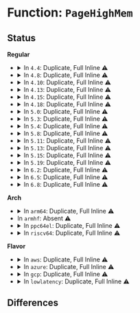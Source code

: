# Function: <code>PageHighMem</code>

## Status
<b>Regular</b>
<ul>
<li>
<details>
<summary>In <code>4.4</code>: Duplicate, Full Inline ⚠️</summary>

**Collision:** Static Duplication

**Inline:** Full

**Transformation:** False

**Instances:**

```
In arch/x86/xen/enlighten.c (0)
Location: include/linux/page-flags.h:256
Inline: True
```
```
In arch/x86/xen/mmu.c (0)
Location: include/linux/page-flags.h:256
Inline: True
```
```
In arch/x86/mm/pageattr.c (0)
Location: include/linux/page-flags.h:256
Inline: True
```
```
In kernel/power/snapshot.c (0)
Location: include/linux/page-flags.h:256
Inline: True
```
```
In kernel/kexec_core.c (0)
Location: include/linux/page-flags.h:256
Inline: True
```
```
In kernel/memremap.c (0)
Location: include/linux/page-flags.h:256
Inline: True
```
```
In mm/page_alloc.c (0)
Location: include/linux/page-flags.h:256
Inline: True
```
```
In mm/page_isolation.c (0)
Location: include/linux/page-flags.h:256
Inline: True
```
```
In fs/buffer.c (0)
Location: include/linux/page-flags.h:256
Inline: True
```
```
In crypto/eseqiv.c (0)
Location: include/linux/page-flags.h:256
Inline: True
```
```
In lib/swiotlb.c (0)
Location: include/linux/page-flags.h:256
Inline: True
```
```
In drivers/xen/balloon.c (0)
Location: include/linux/page-flags.h:256
Inline: True
```
```
In drivers/ata/libata-sff.c (0)
Location: include/linux/page-flags.h:256
Inline: True
```
```
In drivers/usb/core/message.c (0)
Location: include/linux/page-flags.h:256
Inline: True
```
```
In net/core/dev.c (0)
Location: include/linux/page-flags.h:256
Inline: True
```
</details>
</li>
<li>
<details>
<summary>In <code>4.8</code>: Duplicate, Full Inline ⚠️</summary>

**Collision:** Static Duplication

**Inline:** Full

**Transformation:** False

**Instances:**

```
In arch/x86/xen/enlighten.c (0)
Location: include/linux/page-flags.h:313
Inline: True
```
```
In arch/x86/xen/mmu.c (0)
Location: include/linux/page-flags.h:313
Inline: True
```
```
In arch/x86/mm/pageattr.c (0)
Location: include/linux/page-flags.h:313
Inline: True
```
```
In kernel/power/snapshot.c (0)
Location: include/linux/page-flags.h:313
Inline: True
```
```
In kernel/kexec_core.c (0)
Location: include/linux/page-flags.h:313
Inline: True
```
```
In kernel/memremap.c (0)
Location: include/linux/page-flags.h:313
Inline: True
```
```
In mm/page_alloc.c (0)
Location: include/linux/page-flags.h:313
Inline: True
```
```
In mm/memory_hotplug.c (0)
Location: include/linux/page-flags.h:313
Inline: True
```
```
In mm/page_isolation.c (0)
Location: include/linux/page-flags.h:313
Inline: True
```
```
In fs/buffer.c (0)
Location: include/linux/page-flags.h:313
Inline: True
```
```
In lib/swiotlb.c (0)
Location: include/linux/page-flags.h:313
Inline: True
```
```
In drivers/xen/balloon.c (0)
Location: include/linux/page-flags.h:313
Inline: True
```
```
In drivers/ata/libata-sff.c (0)
Location: include/linux/page-flags.h:313
Inline: True
```
```
In drivers/usb/core/message.c (0)
Location: include/linux/page-flags.h:313
Inline: True
```
```
In net/core/dev.c (0)
Location: include/linux/page-flags.h:313
Inline: True
```
</details>
</li>
<li>
<details>
<summary>In <code>4.10</code>: Duplicate, Full Inline ⚠️</summary>

**Collision:** Static Duplication

**Inline:** Full

**Transformation:** False

**Instances:**

```
In arch/x86/xen/enlighten.c (0)
Location: include/linux/page-flags.h:323
Inline: True
```
```
In arch/x86/xen/mmu.c (0)
Location: include/linux/page-flags.h:323
Inline: True
```
```
In arch/x86/mm/pageattr.c (0)
Location: include/linux/page-flags.h:323
Inline: True
```
```
In kernel/power/snapshot.c (0)
Location: include/linux/page-flags.h:323
Inline: True
```
```
In kernel/kexec_core.c (0)
Location: include/linux/page-flags.h:323
Inline: True
```
```
In kernel/memremap.c (0)
Location: include/linux/page-flags.h:323
Inline: True
```
```
In mm/page_alloc.c (0)
Location: include/linux/page-flags.h:323
Inline: True
```
```
In mm/memory_hotplug.c (0)
Location: include/linux/page-flags.h:323
Inline: True
```
```
In mm/page_isolation.c (0)
Location: include/linux/page-flags.h:323
Inline: True
```
```
In fs/buffer.c (0)
Location: include/linux/page-flags.h:323
Inline: True
```
```
In crypto/skcipher.c (0)
Location: include/linux/page-flags.h:323
Inline: True
```
```
In lib/swiotlb.c (0)
Location: include/linux/page-flags.h:323
Inline: True
```
```
In drivers/xen/balloon.c (0)
Location: include/linux/page-flags.h:323
Inline: True
```
```
In drivers/ata/libata-sff.c (0)
Location: include/linux/page-flags.h:323
Inline: True
```
```
In drivers/usb/core/message.c (0)
Location: include/linux/page-flags.h:323
Inline: True
```
```
In net/core/dev.c (0)
Location: include/linux/page-flags.h:323
Inline: True
```
</details>
</li>
<li>
<details>
<summary>In <code>4.13</code>: Duplicate, Full Inline ⚠️</summary>

**Collision:** Static Duplication

**Inline:** Full

**Transformation:** False

**Instances:**

```
In arch/x86/xen/enlighten_pv.c (0)
Location: include/linux/page-flags.h:323
Inline: True
```
```
In arch/x86/xen/mmu_pv.c (0)
Location: include/linux/page-flags.h:323
Inline: True
```
```
In arch/x86/mm/pageattr.c (0)
Location: include/linux/page-flags.h:323
Inline: True
```
```
In kernel/power/snapshot.c (0)
Location: include/linux/page-flags.h:323
Inline: True
```
```
In kernel/kexec_core.c (0)
Location: include/linux/page-flags.h:323
Inline: True
```
```
In kernel/memremap.c (0)
Location: include/linux/page-flags.h:323
Inline: True
```
```
In mm/page_alloc.c (0)
Location: include/linux/page-flags.h:323
Inline: True
```
```
In mm/memory_hotplug.c (0)
Location: include/linux/page-flags.h:323
Inline: True
```
```
In mm/memory-failure.c (0)
Location: include/linux/page-flags.h:323
Inline: True
```
```
In mm/page_isolation.c (0)
Location: include/linux/page-flags.h:323
Inline: True
```
```
In fs/buffer.c (0)
Location: include/linux/page-flags.h:323
Inline: True
```
```
In crypto/skcipher.c (0)
Location: include/linux/page-flags.h:323
Inline: True
```
```
In lib/swiotlb.c (0)
Location: include/linux/page-flags.h:323
Inline: True
```
```
In drivers/xen/balloon.c (0)
Location: include/linux/page-flags.h:323
Inline: True
```
```
In drivers/usb/core/message.c (0)
Location: include/linux/page-flags.h:323
Inline: True
```
```
In drivers/edac/edac_mc.c (0)
Location: include/linux/page-flags.h:323
Inline: True
```
```
In net/core/dev.c (0)
Location: include/linux/page-flags.h:323
Inline: True
```
</details>
</li>
<li>
<details>
<summary>In <code>4.15</code>: Duplicate, Full Inline ⚠️</summary>

**Collision:** Static Duplication

**Inline:** Full

**Transformation:** False

**Instances:**

```
In arch/x86/xen/enlighten_pv.c (0)
Location: include/linux/page-flags.h:324
Inline: True
```
```
In arch/x86/xen/mmu_pv.c (0)
Location: include/linux/page-flags.h:324
Inline: True
```
```
In arch/x86/mm/pageattr.c (0)
Location: include/linux/page-flags.h:324
Inline: True
```
```
In kernel/power/snapshot.c (0)
Location: include/linux/page-flags.h:324
Inline: True
```
```
In kernel/kexec_core.c (0)
Location: include/linux/page-flags.h:324
Inline: True
```
```
In kernel/memremap.c (0)
Location: include/linux/page-flags.h:324
Inline: True
```
```
In mm/page_alloc.c (0)
Location: include/linux/page-flags.h:324
Inline: True
```
```
In mm/memory_hotplug.c (0)
Location: include/linux/page-flags.h:324
Inline: True
```
```
In mm/memory-failure.c (0)
Location: include/linux/page-flags.h:324
Inline: True
```
```
In mm/page_isolation.c (0)
Location: include/linux/page-flags.h:324
Inline: True
```
```
In fs/buffer.c (0)
Location: include/linux/page-flags.h:324
Inline: True
```
```
In crypto/skcipher.c (0)
Location: include/linux/page-flags.h:324
Inline: True
```
```
In lib/swiotlb.c (0)
Location: include/linux/page-flags.h:324
Inline: True
```
```
In drivers/xen/balloon.c (0)
Location: include/linux/page-flags.h:324
Inline: True
```
```
In drivers/usb/core/message.c (0)
Location: include/linux/page-flags.h:324
Inline: True
```
```
In drivers/edac/edac_mc.c (0)
Location: include/linux/page-flags.h:324
Inline: True
```
```
In net/core/dev.c (0)
Location: include/linux/page-flags.h:324
Inline: True
```
</details>
</li>
<li>
<details>
<summary>In <code>4.18</code>: Duplicate, Full Inline ⚠️</summary>

**Collision:** Static Duplication

**Inline:** Full

**Transformation:** False

**Instances:**

```
In arch/x86/xen/enlighten_pv.c (0)
Location: include/linux/page-flags.h:331
Inline: True
```
```
In arch/x86/xen/mmu_pv.c (0)
Location: include/linux/page-flags.h:331
Inline: True
```
```
In arch/x86/mm/pageattr.c (0)
Location: include/linux/page-flags.h:331
Inline: True
```
```
In kernel/power/snapshot.c (0)
Location: include/linux/page-flags.h:331
Inline: True
```
```
In kernel/dma/swiotlb.c (0)
Location: include/linux/page-flags.h:331
Inline: True
```
```
In kernel/kexec_core.c (0)
Location: include/linux/page-flags.h:331
Inline: True
```
```
In kernel/iomem.c (0)
Location: include/linux/page-flags.h:331
Inline: True
```
```
In mm/page_alloc.c (0)
Location: include/linux/page-flags.h:331
Inline: True
```
```
In mm/memory_hotplug.c (0)
Location: include/linux/page-flags.h:331
Inline: True
```
```
In mm/memory-failure.c (0)
Location: include/linux/page-flags.h:331
Inline: True
```
```
In mm/page_isolation.c (0)
Location: include/linux/page-flags.h:331
Inline: True
```
```
In fs/buffer.c (0)
Location: include/linux/page-flags.h:331
Inline: True
```
```
In crypto/skcipher.c (0)
Location: include/linux/page-flags.h:331
Inline: True
```
```
In drivers/xen/balloon.c (0)
Location: include/linux/page-flags.h:331
Inline: True
```
```
In drivers/usb/core/message.c (0)
Location: include/linux/page-flags.h:331
Inline: True
```
```
In drivers/edac/edac_mc.c (0)
Location: include/linux/page-flags.h:331
Inline: True
```
```
In net/core/dev.c (0)
Location: include/linux/page-flags.h:331
Inline: True
```
</details>
</li>
<li>
<details>
<summary>In <code>5.0</code>: Duplicate, Full Inline ⚠️</summary>

**Collision:** Static Duplication

**Inline:** Full

**Transformation:** False

**Instances:**

```
In arch/x86/xen/enlighten_pv.c (0)
Location: include/linux/page-flags.h:343
Inline: True
```
```
In arch/x86/xen/mmu_pv.c (0)
Location: include/linux/page-flags.h:343
Inline: True
```
```
In arch/x86/mm/pageattr.c (0)
Location: include/linux/page-flags.h:343
Inline: True
```
```
In kernel/power/snapshot.c (0)
Location: include/linux/page-flags.h:343
Inline: True
```
```
In kernel/dma/direct.c (0)
Location: include/linux/page-flags.h:343
Inline: True
```
```
In kernel/dma/swiotlb.c (0)
Location: include/linux/page-flags.h:343
Inline: True
```
```
In kernel/kexec_core.c (0)
Location: include/linux/page-flags.h:343
Inline: True
```
```
In kernel/iomem.c (0)
Location: include/linux/page-flags.h:343
Inline: True
```
```
In mm/page_alloc.c (0)
Location: include/linux/page-flags.h:343
Inline: True
```
```
In mm/memory_hotplug.c (0)
Location: include/linux/page-flags.h:343
Inline: True
```
```
In mm/memory-failure.c (0)
Location: include/linux/page-flags.h:343
Inline: True
```
```
In mm/page_isolation.c (0)
Location: include/linux/page-flags.h:343
Inline: True
```
```
In fs/buffer.c (0)
Location: include/linux/page-flags.h:343
Inline: True
```
```
In crypto/skcipher.c (0)
Location: include/linux/page-flags.h:343
Inline: True
```
```
In drivers/xen/balloon.c (0)
Location: include/linux/page-flags.h:343
Inline: True
```
```
In drivers/xen/mem-reservation.c (0)
Location: include/linux/page-flags.h:343
Inline: True
```
```
In drivers/usb/core/message.c (0)
Location: include/linux/page-flags.h:343
Inline: True
```
```
In drivers/edac/edac_mc.c (0)
Location: include/linux/page-flags.h:343
Inline: True
```
```
In net/core/dev.c (0)
Location: include/linux/page-flags.h:343
Inline: True
```
</details>
</li>
<li>
<details>
<summary>In <code>5.3</code>: Duplicate, Full Inline ⚠️</summary>

**Collision:** Static Duplication

**Inline:** Full

**Transformation:** False

**Instances:**

```
In arch/x86/xen/enlighten_pv.c (0)
Location: include/linux/page-flags.h:376
Inline: True
```
```
In arch/x86/xen/mmu_pv.c (0)
Location: include/linux/page-flags.h:376
Inline: True
```
```
In arch/x86/mm/pageattr.c (0)
Location: include/linux/page-flags.h:376
Inline: True
```
```
In kernel/power/snapshot.c (0)
Location: include/linux/page-flags.h:376
Inline: True
```
```
In kernel/dma/direct.c (0)
Location: include/linux/page-flags.h:376
Inline: True
```
```
In kernel/dma/swiotlb.c (0)
Location: include/linux/page-flags.h:376
Inline: True
```
```
In kernel/kexec_core.c (0)
Location: include/linux/page-flags.h:376
Inline: True
```
```
In kernel/iomem.c (0)
Location: include/linux/page-flags.h:376
Inline: True
```
```
In mm/gup.c (0)
Location: include/linux/page-flags.h:376
Inline: True
```
```
In mm/page_alloc.c (0)
Location: include/linux/page-flags.h:376
Inline: True
```
```
In mm/memory_hotplug.c (0)
Location: include/linux/page-flags.h:376
Inline: True
```
```
In mm/memory-failure.c (0)
Location: include/linux/page-flags.h:376
Inline: True
```
```
In mm/page_isolation.c (0)
Location: include/linux/page-flags.h:376
Inline: True
```
```
In fs/buffer.c (0)
Location: include/linux/page-flags.h:376
Inline: True
```
```
In crypto/skcipher.c (0)
Location: include/linux/page-flags.h:376
Inline: True
```
```
In drivers/xen/balloon.c (0)
Location: include/linux/page-flags.h:376
Inline: True
```
```
In drivers/xen/mem-reservation.c (0)
Location: include/linux/page-flags.h:376
Inline: True
```
```
In drivers/usb/core/message.c (0)
Location: include/linux/page-flags.h:376
Inline: True
```
```
In drivers/edac/edac_mc.c (0)
Location: include/linux/page-flags.h:376
Inline: True
```
```
In net/core/dev.c (0)
Location: include/linux/page-flags.h:376
Inline: True
```
</details>
</li>
<li>
<details>
<summary>In <code>5.4</code>: Duplicate, Full Inline ⚠️</summary>

**Collision:** Static Duplication

**Inline:** Full

**Transformation:** False

**Instances:**

```
In arch/x86/xen/enlighten_pv.c (0)
Location: include/linux/page-flags.h:376
Inline: True
```
```
In arch/x86/xen/mmu_pv.c (0)
Location: include/linux/page-flags.h:376
Inline: True
```
```
In arch/x86/mm/pageattr.c (0)
Location: include/linux/page-flags.h:376
Inline: True
```
```
In kernel/power/snapshot.c (0)
Location: include/linux/page-flags.h:376
Inline: True
```
```
In kernel/dma/direct.c (0)
Location: include/linux/page-flags.h:376
Inline: True
```
```
In kernel/dma/swiotlb.c (0)
Location: include/linux/page-flags.h:376
Inline: True
```
```
In kernel/kexec_core.c (0)
Location: include/linux/page-flags.h:376
Inline: True
```
```
In kernel/iomem.c (0)
Location: include/linux/page-flags.h:376
Inline: True
```
```
In mm/gup.c (0)
Location: include/linux/page-flags.h:376
Inline: True
```
```
In mm/page_alloc.c (0)
Location: include/linux/page-flags.h:376
Inline: True
```
```
In mm/memory_hotplug.c (0)
Location: include/linux/page-flags.h:376
Inline: True
```
```
In mm/memory-failure.c (0)
Location: include/linux/page-flags.h:376
Inline: True
```
```
In mm/page_isolation.c (0)
Location: include/linux/page-flags.h:376
Inline: True
```
```
In fs/buffer.c (0)
Location: include/linux/page-flags.h:376
Inline: True
```
```
In crypto/skcipher.c (0)
Location: include/linux/page-flags.h:376
Inline: True
```
```
In drivers/xen/balloon.c (0)
Location: include/linux/page-flags.h:376
Inline: True
```
```
In drivers/xen/mem-reservation.c (0)
Location: include/linux/page-flags.h:376
Inline: True
```
```
In drivers/usb/core/message.c (0)
Location: include/linux/page-flags.h:376
Inline: True
```
```
In drivers/edac/edac_mc.c (0)
Location: include/linux/page-flags.h:376
Inline: True
```
```
In net/core/dev.c (0)
Location: include/linux/page-flags.h:376
Inline: True
```
```
In net/xdp/xdp_umem.c (0)
Location: include/linux/page-flags.h:376
Inline: True
```
</details>
</li>
<li>
<details>
<summary>In <code>5.8</code>: Duplicate, Full Inline ⚠️</summary>

**Collision:** Static Duplication

**Inline:** Full

**Transformation:** False

**Instances:**

```
In arch/x86/xen/enlighten_pv.c (0)
Location: include/linux/page-flags.h:384
Inline: True
```
```
In arch/x86/xen/mmu_pv.c (0)
Location: include/linux/page-flags.h:384
Inline: True
```
```
In arch/x86/mm/pat/set_memory.c (0)
Location: include/linux/page-flags.h:384
Inline: True
```
```
In kernel/power/snapshot.c (0)
Location: include/linux/page-flags.h:384
Inline: True
```
```
In kernel/dma/direct.c (0)
Location: include/linux/page-flags.h:384
Inline: True
```
```
In kernel/dma/swiotlb.c (0)
Location: include/linux/page-flags.h:384
Inline: True
```
```
In kernel/kexec_core.c (0)
Location: include/linux/page-flags.h:384
Inline: True
```
```
In kernel/iomem.c (0)
Location: include/linux/page-flags.h:384
Inline: True
```
```
In mm/page_alloc.c (0)
Location: include/linux/page-flags.h:384
Inline: False
```
```
In mm/memory_hotplug.c (0)
Location: include/linux/page-flags.h:384
Inline: True
```
```
In mm/memory-failure.c (0)
Location: include/linux/page-flags.h:384
Inline: True
```
```
In mm/page_isolation.c (0)
Location: include/linux/page-flags.h:384
Inline: True
```
```
In fs/buffer.c (0)
Location: include/linux/page-flags.h:384
Inline: True
```
```
In crypto/skcipher.c (0)
Location: include/linux/page-flags.h:384
Inline: True
```
```
In drivers/xen/balloon.c (0)
Location: include/linux/page-flags.h:384
Inline: True
```
```
In drivers/xen/mem-reservation.c (0)
Location: include/linux/page-flags.h:384
Inline: True
```
```
In drivers/usb/core/message.c (0)
Location: include/linux/page-flags.h:384
Inline: True
```
```
In drivers/edac/edac_mc.c (0)
Location: include/linux/page-flags.h:384
Inline: True
```
```
In net/core/dev.c (0)
Location: include/linux/page-flags.h:384
Inline: True
```
</details>
</li>
<li>
<details>
<summary>In <code>5.11</code>: Duplicate, Full Inline ⚠️</summary>

**Collision:** Static Duplication

**Inline:** Full

**Transformation:** False

**Instances:**

```
In arch/x86/mm/pat/set_memory.c (0)
Location: include/linux/page-flags.h:392
Inline: True
```
```
In kernel/power/snapshot.c (0)
Location: include/linux/page-flags.h:392
Inline: True
```
```
In kernel/dma/direct.c (0)
Location: include/linux/page-flags.h:392
Inline: True
```
```
In kernel/dma/swiotlb.c (0)
Location: include/linux/page-flags.h:392
Inline: True
```
```
In kernel/kexec_core.c (0)
Location: include/linux/page-flags.h:392
Inline: True
```
```
In kernel/iomem.c (0)
Location: include/linux/page-flags.h:392
Inline: True
```
```
In mm/page_alloc.c (0)
Location: include/linux/page-flags.h:392
Inline: False
```
```
In fs/buffer.c (0)
Location: include/linux/page-flags.h:392
Inline: True
```
```
In crypto/skcipher.c (0)
Location: include/linux/page-flags.h:392
Inline: True
```
```
In drivers/xen/balloon.c (0)
Location: include/linux/page-flags.h:392
Inline: True
```
```
In drivers/xen/mem-reservation.c (0)
Location: include/linux/page-flags.h:392
Inline: True
```
```
In drivers/usb/core/message.c (0)
Location: include/linux/page-flags.h:392
Inline: True
```
```
In drivers/edac/edac_mc.c (0)
Location: include/linux/page-flags.h:392
Inline: True
```
```
In net/core/dev.c (0)
Location: include/linux/page-flags.h:392
Inline: True
```
</details>
</li>
<li>
<details>
<summary>In <code>5.13</code>: Duplicate, Full Inline ⚠️</summary>

**Collision:** Static Duplication

**Inline:** Full

**Transformation:** False

**Instances:**

```
In arch/x86/mm/pat/set_memory.c (0)
Location: include/linux/page-flags.h:392
Inline: True
```
```
In kernel/power/snapshot.c (0)
Location: include/linux/page-flags.h:392
Inline: True
```
```
In kernel/dma/direct.c (0)
Location: include/linux/page-flags.h:392
Inline: True
```
```
In kernel/dma/swiotlb.c (0)
Location: include/linux/page-flags.h:392
Inline: True
```
```
In kernel/kexec_core.c (0)
Location: include/linux/page-flags.h:392
Inline: True
```
```
In kernel/iomem.c (0)
Location: include/linux/page-flags.h:392
Inline: True
```
```
In mm/page_alloc.c (0)
Location: include/linux/page-flags.h:392
Inline: False
```
```
In fs/buffer.c (0)
Location: include/linux/page-flags.h:392
Inline: True
```
```
In crypto/skcipher.c (0)
Location: include/linux/page-flags.h:392
Inline: True
```
```
In drivers/xen/balloon.c (0)
Location: include/linux/page-flags.h:392
Inline: True
```
```
In drivers/xen/mem-reservation.c (0)
Location: include/linux/page-flags.h:392
Inline: True
```
```
In drivers/usb/core/message.c (0)
Location: include/linux/page-flags.h:392
Inline: True
```
```
In drivers/edac/edac_mc.c (0)
Location: include/linux/page-flags.h:392
Inline: True
```
```
In net/core/dev.c (0)
Location: include/linux/page-flags.h:392
Inline: True
```
</details>
</li>
<li>
<details>
<summary>In <code>5.15</code>: Duplicate, Full Inline ⚠️</summary>

**Collision:** Static Duplication

**Inline:** Full

**Transformation:** False

**Instances:**

```
In arch/x86/mm/pat/set_memory.c (0)
Location: include/linux/page-flags.h:406
Inline: True
```
```
In kernel/power/snapshot.c (0)
Location: include/linux/page-flags.h:406
Inline: True
```
```
In kernel/dma/direct.c (0)
Location: include/linux/page-flags.h:406
Inline: True
```
```
In kernel/dma/swiotlb.c (0)
Location: include/linux/page-flags.h:406
Inline: True
```
```
In kernel/kexec_core.c (0)
Location: include/linux/page-flags.h:406
Inline: True
```
```
In kernel/iomem.c (0)
Location: include/linux/page-flags.h:406
Inline: True
```
```
In mm/page_alloc.c (0)
Location: include/linux/page-flags.h:406
Inline: True
```
```
In fs/buffer.c (0)
Location: include/linux/page-flags.h:406
Inline: True
```
```
In fs/squashfs/block.c (0)
Location: include/linux/page-flags.h:406
Inline: True
```
```
In fs/squashfs/lz4_wrapper.c (0)
Location: include/linux/page-flags.h:406
Inline: True
```
```
In fs/squashfs/lzo_wrapper.c (0)
Location: include/linux/page-flags.h:406
Inline: True
```
```
In fs/squashfs/xz_wrapper.c (0)
Location: include/linux/page-flags.h:406
Inline: True
```
```
In fs/squashfs/zlib_wrapper.c (0)
Location: include/linux/page-flags.h:406
Inline: True
```
```
In fs/squashfs/zstd_wrapper.c (0)
Location: include/linux/page-flags.h:406
Inline: True
```
```
In crypto/skcipher.c (0)
Location: include/linux/page-flags.h:406
Inline: True
```
```
In block/bio-integrity.c (0)
Location: include/linux/page-flags.h:406
Inline: True
```
```
In drivers/xen/balloon.c (0)
Location: include/linux/page-flags.h:406
Inline: True
```
```
In drivers/xen/mem-reservation.c (0)
Location: include/linux/page-flags.h:406
Inline: True
```
```
In drivers/scsi/sd.c (0)
Location: include/linux/page-flags.h:406
Inline: True
```
```
In drivers/usb/core/message.c (0)
Location: include/linux/page-flags.h:406
Inline: True
```
```
In drivers/edac/edac_mc.c (0)
Location: include/linux/page-flags.h:406
Inline: True
```
```
In net/core/dev.c (0)
Location: include/linux/page-flags.h:406
Inline: True
```
</details>
</li>
<li>
<details>
<summary>In <code>5.19</code>: Duplicate, Full Inline ⚠️</summary>

**Collision:** Static Duplication

**Inline:** Full

**Transformation:** False

**Instances:**

```
In arch/x86/mm/pat/set_memory.c (0)
Location: include/linux/page-flags.h:556
Inline: True
```
```
In kernel/power/snapshot.c (0)
Location: include/linux/page-flags.h:556
Inline: True
```
```
In kernel/dma/direct.c (0)
Location: include/linux/page-flags.h:556
Inline: True
```
```
In kernel/dma/swiotlb.c (0)
Location: include/linux/page-flags.h:556
Inline: True
```
```
In kernel/kexec_core.c (0)
Location: include/linux/page-flags.h:556
Inline: True
```
```
In kernel/iomem.c (0)
Location: include/linux/page-flags.h:556
Inline: True
```
```
In mm/page_alloc.c (0)
Location: include/linux/page-flags.h:556
Inline: True
```
```
In fs/buffer.c (0)
Location: include/linux/page-flags.h:556
Inline: True
```
```
In fs/squashfs/block.c (0)
Location: include/linux/page-flags.h:556
Inline: True
```
```
In fs/squashfs/lz4_wrapper.c (0)
Location: include/linux/page-flags.h:556
Inline: True
```
```
In fs/squashfs/lzo_wrapper.c (0)
Location: include/linux/page-flags.h:556
Inline: True
```
```
In fs/squashfs/xz_wrapper.c (0)
Location: include/linux/page-flags.h:556
Inline: True
```
```
In fs/squashfs/zlib_wrapper.c (0)
Location: include/linux/page-flags.h:556
Inline: True
```
```
In fs/squashfs/zstd_wrapper.c (0)
Location: include/linux/page-flags.h:556
Inline: True
```
```
In crypto/skcipher.c (0)
Location: include/linux/page-flags.h:556
Inline: True
```
```
In block/bio-integrity.c (0)
Location: include/linux/page-flags.h:556
Inline: True
```
```
In drivers/xen/balloon.c (0)
Location: include/linux/page-flags.h:556
Inline: True
```
```
In drivers/iommu/dma-iommu.c (0)
Location: include/linux/page-flags.h:556
Inline: True
```
```
In drivers/scsi/sd.c (0)
Location: include/linux/page-flags.h:556
Inline: True
```
```
In drivers/usb/core/message.c (0)
Location: include/linux/page-flags.h:556
Inline: True
```
```
In drivers/edac/edac_mc.c (0)
Location: include/linux/page-flags.h:556
Inline: True
```
```
In net/core/gro.c (0)
Location: include/linux/page-flags.h:556
Inline: True
```
</details>
</li>
<li>
<details>
<summary>In <code>6.2</code>: Duplicate, Full Inline ⚠️</summary>

**Collision:** Static Duplication

**Inline:** Full

**Transformation:** False

**Instances:**

```
In arch/x86/mm/pat/set_memory.c (0)
Location: include/linux/page-flags.h:535
Inline: True
```
```
In kernel/power/snapshot.c (0)
Location: include/linux/page-flags.h:535
Inline: True
```
```
In kernel/dma/direct.c (0)
Location: include/linux/page-flags.h:535
Inline: True
```
```
In kernel/dma/swiotlb.c (0)
Location: include/linux/page-flags.h:535
Inline: True
```
```
In kernel/kexec_core.c (0)
Location: include/linux/page-flags.h:535
Inline: True
```
```
In kernel/iomem.c (0)
Location: include/linux/page-flags.h:535
Inline: True
```
```
In mm/page_alloc.c (0)
Location: include/linux/page-flags.h:535
Inline: True
```
```
In fs/buffer.c (0)
Location: include/linux/page-flags.h:535
Inline: True
```
```
In fs/squashfs/block.c (0)
Location: include/linux/page-flags.h:535
Inline: True
```
```
In fs/squashfs/lz4_wrapper.c (0)
Location: include/linux/page-flags.h:535
Inline: True
```
```
In fs/squashfs/lzo_wrapper.c (0)
Location: include/linux/page-flags.h:535
Inline: True
```
```
In fs/squashfs/xz_wrapper.c (0)
Location: include/linux/page-flags.h:535
Inline: True
```
```
In fs/squashfs/zlib_wrapper.c (0)
Location: include/linux/page-flags.h:535
Inline: True
```
```
In fs/squashfs/zstd_wrapper.c (0)
Location: include/linux/page-flags.h:535
Inline: True
```
```
In crypto/skcipher.c (0)
Location: include/linux/page-flags.h:535
Inline: True
```
```
In block/bio-integrity.c (0)
Location: include/linux/page-flags.h:535
Inline: True
```
```
In drivers/xen/balloon.c (0)
Location: include/linux/page-flags.h:535
Inline: True
```
```
In drivers/iommu/dma-iommu.c (0)
Location: include/linux/page-flags.h:535
Inline: True
```
```
In drivers/scsi/sd.c (0)
Location: include/linux/page-flags.h:535
Inline: True
```
```
In drivers/usb/core/message.c (0)
Location: include/linux/page-flags.h:535
Inline: True
```
```
In drivers/edac/edac_mc.c (0)
Location: include/linux/page-flags.h:535
Inline: True
```
```
In net/core/gro.c (0)
Location: include/linux/page-flags.h:535
Inline: True
```
</details>
</li>
<li>
<details>
<summary>In <code>6.5</code>: Duplicate, Full Inline ⚠️</summary>

**Collision:** Static Duplication

**Inline:** Full

**Transformation:** False

**Instances:**

```
In arch/x86/mm/pat/set_memory.c (0)
Location: include/linux/page-flags.h:529
Inline: True
```
```
In kernel/power/snapshot.c (0)
Location: include/linux/page-flags.h:529
Inline: True
```
```
In kernel/dma/direct.c (0)
Location: include/linux/page-flags.h:529
Inline: True
```
```
In kernel/dma/swiotlb.c (0)
Location: include/linux/page-flags.h:529
Inline: True
```
```
In kernel/kexec_core.c (0)
Location: include/linux/page-flags.h:529
Inline: True
```
```
In kernel/iomem.c (0)
Location: include/linux/page-flags.h:529
Inline: True
```
```
In mm/page_alloc.c (0)
Location: include/linux/page-flags.h:529
Inline: True
```
```
In fs/buffer.c (0)
Location: include/linux/page-flags.h:529
Inline: True
```
```
In fs/squashfs/block.c (0)
Location: include/linux/page-flags.h:529
Inline: True
```
```
In fs/squashfs/lz4_wrapper.c (0)
Location: include/linux/page-flags.h:529
Inline: True
```
```
In fs/squashfs/lzo_wrapper.c (0)
Location: include/linux/page-flags.h:529
Inline: True
```
```
In fs/squashfs/xz_wrapper.c (0)
Location: include/linux/page-flags.h:529
Inline: True
```
```
In fs/squashfs/zlib_wrapper.c (0)
Location: include/linux/page-flags.h:529
Inline: True
```
```
In fs/squashfs/zstd_wrapper.c (0)
Location: include/linux/page-flags.h:529
Inline: True
```
```
In block/bio-integrity.c (0)
Location: include/linux/page-flags.h:529
Inline: True
```
```
In drivers/xen/balloon.c (0)
Location: include/linux/page-flags.h:529
Inline: True
```
```
In drivers/iommu/dma-iommu.c (0)
Location: include/linux/page-flags.h:529
Inline: True
```
```
In drivers/block/virtio_blk.c (0)
Location: include/linux/page-flags.h:529
Inline: True
```
```
In drivers/scsi/sd.c (0)
Location: include/linux/page-flags.h:529
Inline: True
```
```
In drivers/usb/core/message.c (0)
Location: include/linux/page-flags.h:529
Inline: True
```
```
In drivers/edac/edac_mc.c (0)
Location: include/linux/page-flags.h:529
Inline: True
```
```
In net/core/gro.c (0)
Location: include/linux/page-flags.h:529
Inline: True
```
</details>
</li>
<li>
<details>
<summary>In <code>6.8</code>: Duplicate, Full Inline ⚠️</summary>

**Collision:** Static Duplication

**Inline:** Full

**Transformation:** False

**Instances:**

```
In arch/x86/mm/pat/set_memory.c (0)
Location: include/linux/page-flags.h:531
Inline: True
```
```
In kernel/power/snapshot.c (0)
Location: include/linux/page-flags.h:531
Inline: True
```
```
In kernel/dma/direct.c (0)
Location: include/linux/page-flags.h:531
Inline: True
```
```
In kernel/dma/swiotlb.c (0)
Location: include/linux/page-flags.h:531
Inline: True
```
```
In kernel/kexec_core.c (0)
Location: include/linux/page-flags.h:531
Inline: True
```
```
In kernel/iomem.c (0)
Location: include/linux/page-flags.h:531
Inline: True
```
```
In mm/page_alloc.c (0)
Location: include/linux/page-flags.h:531
Inline: True
```
```
In fs/squashfs/block.c (0)
Location: include/linux/page-flags.h:531
Inline: True
```
```
In fs/squashfs/lz4_wrapper.c (0)
Location: include/linux/page-flags.h:531
Inline: True
```
```
In fs/squashfs/lzo_wrapper.c (0)
Location: include/linux/page-flags.h:531
Inline: True
```
```
In fs/squashfs/xz_wrapper.c (0)
Location: include/linux/page-flags.h:531
Inline: True
```
```
In fs/squashfs/zlib_wrapper.c (0)
Location: include/linux/page-flags.h:531
Inline: True
```
```
In fs/squashfs/zstd_wrapper.c (0)
Location: include/linux/page-flags.h:531
Inline: True
```
```
In block/bio-integrity.c (0)
Location: include/linux/page-flags.h:531
Inline: True
```
```
In io_uring/io_uring.c (0)
Location: include/linux/page-flags.h:531
Inline: True
```
```
In io_uring/kbuf.c (0)
Location: include/linux/page-flags.h:531
Inline: True
```
```
In lib/iov_iter.c (0)
Location: include/linux/page-flags.h:531
Inline: True
```
```
In drivers/xen/balloon.c (0)
Location: include/linux/page-flags.h:531
Inline: True
```
```
In drivers/iommu/dma-iommu.c (0)
Location: include/linux/page-flags.h:531
Inline: True
```
```
In drivers/block/virtio_blk.c (0)
Location: include/linux/page-flags.h:531
Inline: True
```
```
In drivers/scsi/sd.c (0)
Location: include/linux/page-flags.h:531
Inline: True
```
```
In drivers/usb/core/message.c (0)
Location: include/linux/page-flags.h:531
Inline: True
```
```
In drivers/edac/edac_mc.c (0)
Location: include/linux/page-flags.h:531
Inline: True
```
```
In net/core/gro.c (0)
Location: include/linux/page-flags.h:531
Inline: True
```
</details>
</li>
</ul>
<b>Arch</b>
<ul>
<li>
<details>
<summary>In <code>arm64</code>: Duplicate, Full Inline ⚠️</summary>

**Collision:** Static Duplication

**Inline:** Full

**Transformation:** False

**Instances:**

```
In kernel/dma/direct.c (0)
Location: include/linux/page-flags.h:376
Inline: True
```
```
In kernel/dma/swiotlb.c (0)
Location: include/linux/page-flags.h:376
Inline: True
```
```
In kernel/kexec_core.c (0)
Location: include/linux/page-flags.h:376
Inline: True
```
```
In kernel/iomem.c (0)
Location: include/linux/page-flags.h:376
Inline: True
```
```
In mm/gup.c (0)
Location: include/linux/page-flags.h:376
Inline: True
```
```
In mm/page_alloc.c (0)
Location: include/linux/page-flags.h:376
Inline: True
```
```
In mm/memory-failure.c (0)
Location: include/linux/page-flags.h:376
Inline: True
```
```
In mm/page_isolation.c (0)
Location: include/linux/page-flags.h:376
Inline: True
```
```
In fs/buffer.c (0)
Location: include/linux/page-flags.h:376
Inline: True
```
```
In crypto/skcipher.c (0)
Location: include/linux/page-flags.h:376
Inline: True
```
```
In drivers/xen/balloon.c (0)
Location: include/linux/page-flags.h:376
Inline: True
```
```
In drivers/iommu/dma-iommu.c (0)
Location: include/linux/page-flags.h:376
Inline: True
```
```
In drivers/usb/core/message.c (0)
Location: include/linux/page-flags.h:376
Inline: True
```
```
In drivers/edac/edac_mc.c (0)
Location: include/linux/page-flags.h:376
Inline: True
```
```
In net/core/dev.c (0)
Location: include/linux/page-flags.h:376
Inline: True
```
```
In net/xdp/xdp_umem.c (0)
Location: include/linux/page-flags.h:376
Inline: True
```
</details>
</li>
<li>
In <code>armhf</code>: Absent ⚠️
</li>
<li>
<details>
<summary>In <code>ppc64el</code>: Duplicate, Full Inline ⚠️</summary>

**Collision:** Static Duplication

**Inline:** Full

**Transformation:** False

**Instances:**

```
In arch/powerpc/mm/hugetlbpage.c (0)
Location: include/linux/page-flags.h:376
Inline: True
```
```
In kernel/dma/direct.c (0)
Location: include/linux/page-flags.h:376
Inline: True
```
```
In kernel/dma/swiotlb.c (0)
Location: include/linux/page-flags.h:376
Inline: True
```
```
In kernel/kexec_core.c (0)
Location: include/linux/page-flags.h:376
Inline: True
```
```
In kernel/iomem.c (0)
Location: include/linux/page-flags.h:376
Inline: True
```
```
In mm/gup.c (0)
Location: include/linux/page-flags.h:376
Inline: True
```
```
In mm/page_alloc.c (0)
Location: include/linux/page-flags.h:376
Inline: True
```
```
In mm/memory_hotplug.c (0)
Location: include/linux/page-flags.h:376
Inline: True
```
```
In mm/memory-failure.c (0)
Location: include/linux/page-flags.h:376
Inline: True
```
```
In mm/page_isolation.c (0)
Location: include/linux/page-flags.h:376
Inline: True
```
```
In fs/buffer.c (0)
Location: include/linux/page-flags.h:376
Inline: True
```
```
In crypto/skcipher.c (0)
Location: include/linux/page-flags.h:376
Inline: True
```
```
In drivers/usb/core/message.c (0)
Location: include/linux/page-flags.h:376
Inline: True
```
```
In drivers/edac/edac_mc.c (0)
Location: include/linux/page-flags.h:376
Inline: True
```
```
In net/core/dev.c (0)
Location: include/linux/page-flags.h:376
Inline: True
```
```
In net/xdp/xdp_umem.c (0)
Location: include/linux/page-flags.h:376
Inline: True
```
</details>
</li>
<li>
<details>
<summary>In <code>riscv64</code>: Duplicate, Full Inline ⚠️</summary>

**Collision:** Static Duplication

**Inline:** Full

**Transformation:** False

**Instances:**

```
In kernel/dma/direct.c (0)
Location: include/linux/page-flags.h:376
Inline: True
```
```
In kernel/dma/swiotlb.c (0)
Location: include/linux/page-flags.h:376
Inline: True
```
```
In kernel/iomem.c (0)
Location: include/linux/page-flags.h:376
Inline: True
```
```
In mm/gup.c (0)
Location: include/linux/page-flags.h:376
Inline: True
```
```
In mm/page_alloc.c (0)
Location: include/linux/page-flags.h:376
Inline: True
```
```
In mm/page_isolation.c (0)
Location: include/linux/page-flags.h:376
Inline: True
```
```
In fs/buffer.c (0)
Location: include/linux/page-flags.h:376
Inline: True
```
```
In crypto/skcipher.c (0)
Location: include/linux/page-flags.h:376
Inline: True
```
```
In drivers/usb/core/message.c (0)
Location: include/linux/page-flags.h:376
Inline: True
```
```
In drivers/edac/edac_mc.c (0)
Location: include/linux/page-flags.h:376
Inline: True
```
```
In net/core/dev.c (0)
Location: include/linux/page-flags.h:376
Inline: True
```
```
In net/xdp/xdp_umem.c (0)
Location: include/linux/page-flags.h:376
Inline: True
```
</details>
</li>
</ul>
<b>Flavor</b>
<ul>
<li>
<details>
<summary>In <code>aws</code>: Duplicate, Full Inline ⚠️</summary>

**Collision:** Static Duplication

**Inline:** Full

**Transformation:** False

**Instances:**

```
In arch/x86/xen/enlighten_pv.c (0)
Location: include/linux/page-flags.h:376
Inline: True
```
```
In arch/x86/xen/mmu_pv.c (0)
Location: include/linux/page-flags.h:376
Inline: True
```
```
In arch/x86/mm/pageattr.c (0)
Location: include/linux/page-flags.h:376
Inline: True
```
```
In kernel/power/snapshot.c (0)
Location: include/linux/page-flags.h:376
Inline: True
```
```
In kernel/dma/direct.c (0)
Location: include/linux/page-flags.h:376
Inline: True
```
```
In kernel/dma/swiotlb.c (0)
Location: include/linux/page-flags.h:376
Inline: True
```
```
In kernel/kexec_core.c (0)
Location: include/linux/page-flags.h:376
Inline: True
```
```
In kernel/iomem.c (0)
Location: include/linux/page-flags.h:376
Inline: True
```
```
In mm/gup.c (0)
Location: include/linux/page-flags.h:376
Inline: True
```
```
In mm/page_alloc.c (0)
Location: include/linux/page-flags.h:376
Inline: True
```
```
In mm/memory_hotplug.c (0)
Location: include/linux/page-flags.h:376
Inline: True
```
```
In mm/memory-failure.c (0)
Location: include/linux/page-flags.h:376
Inline: True
```
```
In mm/page_isolation.c (0)
Location: include/linux/page-flags.h:376
Inline: True
```
```
In fs/buffer.c (0)
Location: include/linux/page-flags.h:376
Inline: True
```
```
In crypto/skcipher.c (0)
Location: include/linux/page-flags.h:376
Inline: True
```
```
In drivers/xen/balloon.c (0)
Location: include/linux/page-flags.h:376
Inline: True
```
```
In drivers/xen/mem-reservation.c (0)
Location: include/linux/page-flags.h:376
Inline: True
```
```
In drivers/usb/core/message.c (0)
Location: include/linux/page-flags.h:376
Inline: True
```
```
In drivers/edac/edac_mc.c (0)
Location: include/linux/page-flags.h:376
Inline: True
```
```
In net/core/dev.c (0)
Location: include/linux/page-flags.h:376
Inline: True
```
```
In net/xdp/xdp_umem.c (0)
Location: include/linux/page-flags.h:376
Inline: True
```
</details>
</li>
<li>
<details>
<summary>In <code>azure</code>: Duplicate, Full Inline ⚠️</summary>

**Collision:** Static Duplication

**Inline:** Full

**Transformation:** False

**Instances:**

```
In arch/x86/mm/pageattr.c (0)
Location: include/linux/page-flags.h:376
Inline: True
```
```
In kernel/power/snapshot.c (0)
Location: include/linux/page-flags.h:376
Inline: True
```
```
In kernel/dma/direct.c (0)
Location: include/linux/page-flags.h:376
Inline: True
```
```
In kernel/dma/swiotlb.c (0)
Location: include/linux/page-flags.h:376
Inline: True
```
```
In kernel/kexec_core.c (0)
Location: include/linux/page-flags.h:376
Inline: True
```
```
In kernel/iomem.c (0)
Location: include/linux/page-flags.h:376
Inline: True
```
```
In mm/gup.c (0)
Location: include/linux/page-flags.h:376
Inline: True
```
```
In mm/page_alloc.c (0)
Location: include/linux/page-flags.h:376
Inline: True
```
```
In mm/memory_hotplug.c (0)
Location: include/linux/page-flags.h:376
Inline: True
```
```
In mm/memory-failure.c (0)
Location: include/linux/page-flags.h:376
Inline: True
```
```
In mm/page_isolation.c (0)
Location: include/linux/page-flags.h:376
Inline: True
```
```
In fs/buffer.c (0)
Location: include/linux/page-flags.h:376
Inline: True
```
```
In crypto/skcipher.c (0)
Location: include/linux/page-flags.h:376
Inline: True
```
```
In drivers/usb/core/message.c (0)
Location: include/linux/page-flags.h:376
Inline: True
```
```
In drivers/edac/edac_mc.c (0)
Location: include/linux/page-flags.h:376
Inline: True
```
```
In net/core/dev.c (0)
Location: include/linux/page-flags.h:376
Inline: True
```
```
In net/xdp/xdp_umem.c (0)
Location: include/linux/page-flags.h:376
Inline: True
```
</details>
</li>
<li>
<details>
<summary>In <code>gcp</code>: Duplicate, Full Inline ⚠️</summary>

**Collision:** Static Duplication

**Inline:** Full

**Transformation:** False

**Instances:**

```
In arch/x86/xen/enlighten_pv.c (0)
Location: include/linux/page-flags.h:376
Inline: True
```
```
In arch/x86/xen/mmu_pv.c (0)
Location: include/linux/page-flags.h:376
Inline: True
```
```
In arch/x86/mm/pageattr.c (0)
Location: include/linux/page-flags.h:376
Inline: True
```
```
In kernel/power/snapshot.c (0)
Location: include/linux/page-flags.h:376
Inline: True
```
```
In kernel/dma/direct.c (0)
Location: include/linux/page-flags.h:376
Inline: True
```
```
In kernel/dma/swiotlb.c (0)
Location: include/linux/page-flags.h:376
Inline: True
```
```
In kernel/kexec_core.c (0)
Location: include/linux/page-flags.h:376
Inline: True
```
```
In kernel/iomem.c (0)
Location: include/linux/page-flags.h:376
Inline: True
```
```
In mm/gup.c (0)
Location: include/linux/page-flags.h:376
Inline: True
```
```
In mm/page_alloc.c (0)
Location: include/linux/page-flags.h:376
Inline: True
```
```
In mm/memory_hotplug.c (0)
Location: include/linux/page-flags.h:376
Inline: True
```
```
In mm/memory-failure.c (0)
Location: include/linux/page-flags.h:376
Inline: True
```
```
In mm/page_isolation.c (0)
Location: include/linux/page-flags.h:376
Inline: True
```
```
In fs/buffer.c (0)
Location: include/linux/page-flags.h:376
Inline: True
```
```
In crypto/skcipher.c (0)
Location: include/linux/page-flags.h:376
Inline: True
```
```
In drivers/xen/balloon.c (0)
Location: include/linux/page-flags.h:376
Inline: True
```
```
In drivers/xen/mem-reservation.c (0)
Location: include/linux/page-flags.h:376
Inline: True
```
```
In drivers/usb/core/message.c (0)
Location: include/linux/page-flags.h:376
Inline: True
```
```
In drivers/edac/edac_mc.c (0)
Location: include/linux/page-flags.h:376
Inline: True
```
```
In net/core/dev.c (0)
Location: include/linux/page-flags.h:376
Inline: True
```
```
In net/xdp/xdp_umem.c (0)
Location: include/linux/page-flags.h:376
Inline: True
```
</details>
</li>
<li>
<details>
<summary>In <code>lowlatency</code>: Duplicate, Full Inline ⚠️</summary>

**Collision:** Static Duplication

**Inline:** Full

**Transformation:** False

**Instances:**

```
In arch/x86/xen/enlighten_pv.c (0)
Location: include/linux/page-flags.h:376
Inline: True
```
```
In arch/x86/xen/mmu_pv.c (0)
Location: include/linux/page-flags.h:376
Inline: True
```
```
In arch/x86/mm/pageattr.c (0)
Location: include/linux/page-flags.h:376
Inline: True
```
```
In kernel/power/snapshot.c (0)
Location: include/linux/page-flags.h:376
Inline: True
```
```
In kernel/dma/direct.c (0)
Location: include/linux/page-flags.h:376
Inline: True
```
```
In kernel/dma/swiotlb.c (0)
Location: include/linux/page-flags.h:376
Inline: True
```
```
In kernel/kexec_core.c (0)
Location: include/linux/page-flags.h:376
Inline: True
```
```
In kernel/iomem.c (0)
Location: include/linux/page-flags.h:376
Inline: True
```
```
In mm/gup.c (0)
Location: include/linux/page-flags.h:376
Inline: True
```
```
In mm/page_alloc.c (0)
Location: include/linux/page-flags.h:376
Inline: True
```
```
In mm/memory_hotplug.c (0)
Location: include/linux/page-flags.h:376
Inline: True
```
```
In mm/memory-failure.c (0)
Location: include/linux/page-flags.h:376
Inline: True
```
```
In mm/page_isolation.c (0)
Location: include/linux/page-flags.h:376
Inline: True
```
```
In fs/buffer.c (0)
Location: include/linux/page-flags.h:376
Inline: True
```
```
In crypto/skcipher.c (0)
Location: include/linux/page-flags.h:376
Inline: True
```
```
In drivers/xen/balloon.c (0)
Location: include/linux/page-flags.h:376
Inline: True
```
```
In drivers/xen/mem-reservation.c (0)
Location: include/linux/page-flags.h:376
Inline: True
```
```
In drivers/usb/core/message.c (0)
Location: include/linux/page-flags.h:376
Inline: True
```
```
In drivers/edac/edac_mc.c (0)
Location: include/linux/page-flags.h:376
Inline: True
```
```
In net/core/dev.c (0)
Location: include/linux/page-flags.h:376
Inline: True
```
```
In net/xdp/xdp_umem.c (0)
Location: include/linux/page-flags.h:376
Inline: True
```
</details>
</li>
</ul>

## Differences

